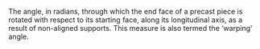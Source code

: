 ﻿The angle, in radians, through which the end face of a precast piece is rotated with respect to its starting face, along its longitudinal axis, as a result of non-aligned supports. This measure is also termed the ‘warping’ angle.